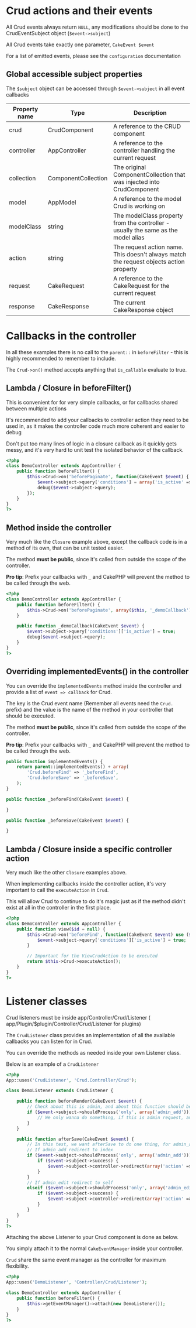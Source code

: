# Crud actions and their events

All Crud events always return `NULL`, any modifications should be done to the CrudEventSubject object (`$event->subject`)

All Crud events take exactly one parameter, `CakeEvent $event`

For a list of emitted events, please see the `configuration` documentation

## Global accessible subject properties

The `$subject` object can be accessed through `$event->subject` in all event callbacks

<table>
<thead>
	<tr>
		<th>Property name</th>
		<th>Type</th>
		<th>Description</th>
	</tr>
</thead>
<tbody>
	<tr>
		<td>crud</td>
		<td>CrudComponent</td>
		<td>A reference to the CRUD component</td>
	</tr>
	<tr>
		<td>controller</td>
		<td>AppController</td>
		<td>A reference to the controller handling the current request</td>
	</tr>
	<tr>
		<td>collection</td>
		<td>ComponentCollection</td>
		<td>The original ComponentCollection that was injected into CrudComponent</td>
	</tr>
	<tr>
		<td>model</td>
		<td>AppModel</td>
		<td>A reference to the model Crud is working on</td>
	</tr>
	<tr>
		<td>modelClass</td>
		<td>string</td>
		<td>The modelClass property from the controller - usually the same as the model alias</td>
	</tr>
	<tr>
		<td>action</td>
		<td>string</td>
		<td>The request action name. This doesn't always match the request objects action property</td>
	</tr>
	<tr>
		<td>request</td>
		<td>CakeRequest</td>
		<td>A reference to the CakeRequest for the current request</td>
	</tr>
	<tr>
		<td>response</td>
		<td>CakeResponse</td>
		<td>The current CakeResponse object</td>
	</tr>
</tbody>
</table>

# Callbacks in the controller

In all these examples there is no call to the `parent::` in `beforeFilter` - this is highly recommended to remember to include.

The `Crud->on()` method accepts anything that `is_callable` evaluate to true.

## Lambda / Closure in beforeFilter()

This is convenient for for very simple callbacks, or for callbacks shared between multiple actions

It's recommended to add your callbacks to controller action they need to be used in, as it makes the controller code much more coherent and easier to debug

Don't put too many lines of logic in a closure callback as it quickly gets messy, and it's very hard to unit test the isolated behavior of the callback.

```php
<?php
class DemoController extends AppController {
	public function beforeFilter() {
		$this->Crud->on('beforePaginate', function(CakeEvent $event) {
			$event->subject->query['conditions'] = array('is_active' => true);
			debug($event->subject->query);
		});
	}
}
?>
```

## Method inside the controller

Very much like the `Closure` example above, except the callback code is in a method of its own, that can be unit tested easier.

The method __must be public__, since it's called from outside the scope of the controller.

__Pro tip__: Prefix your callbacks with `_` and CakePHP will prevent the method to be called through the web.

```php
<?php
class DemoController extends AppController {
	public function beforeFilter() {
		$this->Crud->on('beforePaginate', array($this, '_demoCallback'));
	}

	public function _demoCallback(CakeEvent $event) {
		$event->subject->query['conditions']['is_active'] = true;
		debug($event->subject->query);
	}
}
?>
```

## Overriding implementedEvents() in the controller

You can override the `implementedEvents` method inside the controller and provide a list of `event => callback` for Crud.

The key is the Crud event name (Remember all events need the `Crud.` prefix) and the value is the name of the method in your controller that should be executed.

The method __must be public__, since it's called from outside the scope of the controller.

__Pro tip__: Prefix your callbacks with `_` and CakePHP will prevent the method to be called through the web.

```php
public function implementedEvents() {
	return parent::implementedEvents() + array(
		'Crud.beforeFind' => '_beforeFind',
		'Crud.beforeSave' => '_beforeSave',
	);
}

public function _beforeFind(CakeEvent $event) {

}

public function _beforeSave(CakeEvent $event) {

}
```

## Lambda / Closure inside a specific controller action

Very much like the other `Closure` examples above.

When implementing callbacks inside the controller action, it's very important to call the `executeAction` in `Crud`.

This will allow Crud to continue to do it's magic just as if the method didn't exist at all in the controller in the first place.

```php
<?php
class DemoController extends AppController {
	public function view($id = null) {
		$this->Crud->on('beforeFind', function(CakeEvent $event) use ($id) {
			$event->subject->query['conditions']['is_active'] = true;
		}

		// Important for the ViewCrudAction to be executed
		return $this->Crud->executeAction();
	}
}
?>
```

# Listener classes

Crud listeners must be inside app/Controller/Crud/Listener ( app/Plugin/$plugin/Controller/Crud/Listener for plugins)

The `CrudListener` class provides an implementation of all the available callbacks you can listen for in Crud.

You can override the methods as needed inside your own Listener class.

Below is an example of a `CrudListener`

```php
<?php
App::uses('CrudListener', 'Crud.Controller/Crud');

class DemoListener extends CrudListener {

	public function beforeRender(CakeEvent $event) {
		// Check about this is admin, and about this function should be process for this action
		if ($event->subject->shouldProcess('only', array('admin_add'))) {
			// We only wanna do something, if this is admin request, and only for "admin_add"
		}
	}

	public function afterSave(CakeEvent $event) {
		// In this test, we want afterSave to do one thing, for admin_add and another for admin_edit
		// If admin_add redirect to index
		if ($event->subject->shouldProcess('only', array('admin_add'))) {
			if ($event->subject->success) {
				$event->subject->controller->redirect(array('action' => 'index'));
			}
		}
		// If admin_edit redirect to self
		elseif ($event->subject->shouldProcess('only', array('admin_edit'))) {
			if ($event->subject->success) {
				$event->subject->controller->redirect(array('action' => 'edit', $id));
			}
		}
	}
}
?>
```

Attaching the above Listener to your Crud component is done as below.

You simply attach it to the normal `CakeEventManager` inside your controller.

`Crud` share the same event manager as the controller for maximum flexibility.

```php
<?php
App::uses('DemoListener', 'Controller/Crud/Listener');

class DemoController extends AppController {
	public function beforeFilter() {
		$this->getEventManager()->attach(new DemoListener());
	}
}
?>
```
